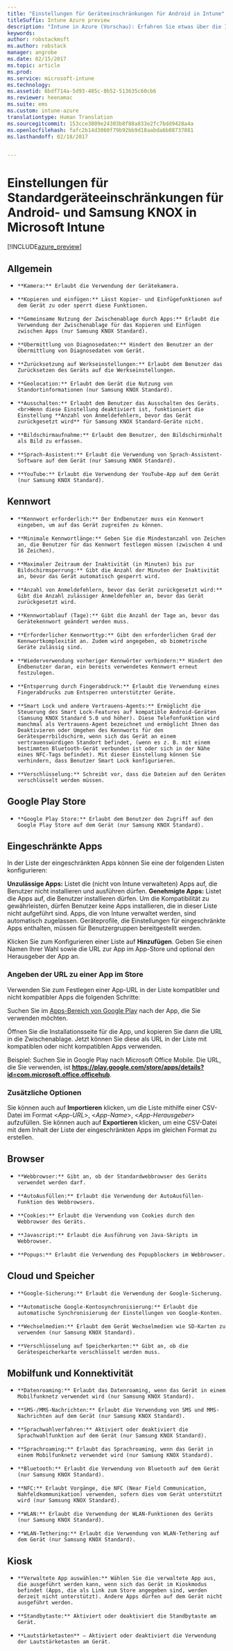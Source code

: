 ```yaml
---
title: "Einstellungen für Geräteeinschränkungen für Android in Intune"
titleSuffix: Intune Azure preview
description: "Intune in Azure (Vorschau): Erfahren Sie etwas über die Intune-Einstellungen zur Steuerung von Geräteeinstellungen und -funktionen auf Android-Geräten."
keywords: 
author: robstackmsft
ms.author: robstack
manager: angrobe
ms.date: 02/15/2017
ms.topic: article
ms.prod: 
ms.service: microsoft-intune
ms.technology: 
ms.assetid: 6bdf714a-5d93-485c-8b52-513635c60cb6
ms.reviewer: heenamac
ms.suite: ems
ms.custom: intune-azure
translationtype: Human Translation
ms.sourcegitcommit: 153cce3809e24303b8f88a833e2fc7bdd9428a4a
ms.openlocfilehash: fafc2b14d3060f79b92bb9d18aabda6b08737881
ms.lasthandoff: 02/18/2017


---
```


# <a name="android-and-samsung-knox-standard-device-restriction-settings-in-microsoft-intune"></a>Einstellungen für Standardgeräteeinschränkungen für Android- und Samsung KNOX in Microsoft Intune

[!INCLUDE[azure_preview](../includes/azure_preview.md)]

## <a name="general"></a>Allgemein
-     **Kamera:** Erlaubt die Verwendung der Gerätekamera.
-     **Kopieren und einfügen:** Lässt Kopier- und Einfügefunktionen auf dem Gerät zu oder sperrt diese Funktionen.
-     **Gemeinsame Nutzung der Zwischenablage durch Apps:** Erlaubt die Verwendung der Zwischenablage für das Kopieren und Einfügen zwischen Apps (nur Samsung KNOX Standard).
-     **Übermittlung von Diagnosedaten:** Hindert den Benutzer an der Übermittlung von Diagnosedaten vom Gerät.    
-     **Zurücksetzung auf Werkseinstellungen:** Erlaubt dem Benutzer das Zurücksetzen des Geräts auf die Werkseinstellungen.
-     **Geolocation:** Erlaubt dem Gerät die Nutzung von Standortinformationen (nur Samsung KNOX Standard).
-     **Ausschalten:** Erlaubt dem Benutzer das Ausschalten des Geräts.<br>Wenn diese Einstellung deaktiviert ist, funktioniert die Einstellung **Anzahl von Anmeldefehlern, bevor das Gerät zurückgesetzt wird** für Samsung KNOX Standard-Geräte nicht.
-     **Bildschirmaufnahme:** Erlaubt dem Benutzer, den Bildschirminhalt als Bild zu erfassen.
-     **Sprach-Assistent:** Erlaubt die Verwendung von Sprach-Assistent-Software auf dem Gerät (nur Samsung KNOX Standard).
-     **YouTube:** Erlaubt die Verwendung der YouTube-App auf dem Gerät (nur Samsung KNOX Standard).

## <a name="password"></a>Kennwort
-     **Kennwort erforderlich:** Der Endbenutzer muss ein Kennwort eingeben, um auf das Gerät zugreifen zu können.
-     **Minimale Kennwortlänge:** Geben Sie die Mindestanzahl von Zeichen an, die Benutzer für das Kennwort festlegen müssen (zwischen 4 und 16 Zeichen).
-     **Maximaler Zeitraum der Inaktivität (in Minuten) bis zur Bildschirmsperrung:** Gibt die Anzahl der Minuten der Inaktivität an, bevor das Gerät automatisch gesperrt wird.
-     **Anzahl von Anmeldefehlern, bevor das Gerät zurückgesetzt wird:** Gibt die Anzahl zulässiger Anmeldefehler an, bevor das Gerät zurückgesetzt wird.
-     **Kennwortablauf (Tage):** Gibt die Anzahl der Tage an, bevor das Gerätekennwort geändert werden muss.
-     **Erforderlicher Kennworttyp:** Gibt den erforderlichen Grad der Kennwortkomplexität an. Zudem wird angegeben, ob biometrische Geräte zulässig sind.
-     **Wiederverwendung vorheriger Kennwörter verhindern:** Hindert den Endbenutzer daran, ein bereits verwendetes Kennwort erneut festzulegen.
-     **Entsperrung durch Fingerabdruck:** Erlaubt die Verwendung eines Fingerabdrucks zum Entsperren unterstützter Geräte.
-     **Smart Lock und andere Vertrauens-Agents:** Ermöglicht die Steuerung des Smart Lock-Features auf kompatible Android-Geräten (Samsung KNOX Standard 5.0 und höher). Diese Telefonfunktion wird manchmal als Vertrauens-Agent bezeichnet und ermöglicht Ihnen das Deaktivieren oder Umgehen des Kennworts für den Gerätesperrbildschirm, wenn sich das Gerät an einem vertrauenswürdigen Standort befindet, (wenn es z. B. mit einem bestimmten Bluetooth-Gerät verbunden ist oder sich in der Nähe eines NFC-Tags befindet). Mit dieser Einstellung können Sie verhindern, dass Benutzer Smart Lock konfigurieren.
-     **Verschlüsselung:** Schreibt vor, dass die Dateien auf den Geräten verschlüsselt werden müssen.

## <a name="google-play-store"></a>Google Play Store

-     **Google Play Store:** Erlaubt dem Benutzer den Zugriff auf den Google Play Store auf dem Gerät (nur Samsung KNOX Standard).

## <a name="restricted-apps"></a>Eingeschränkte Apps

In der Liste der eingeschränkten Apps können Sie eine der folgenden Listen konfigurieren:

**Unzulässige Apps:** Listet die (nicht von Intune verwalteten) Apps auf, die Benutzer nicht installieren und ausführen dürfen.
**Genehmigte Apps:** Listet die Apps auf, die Benutzer installieren dürfen. Um die Kompatibilität zu gewährleisten, dürfen Benutzer keine Apps installieren, die in dieser Liste nicht aufgeführt sind. Apps, die von Intune verwaltet werden, sind automatisch zugelassen.
Geräteprofile, die Einstellungen für eingeschränkte Apps enthalten, müssen für Benutzergruppen bereitgestellt werden.

Klicken Sie zum Konfigurieren einer Liste auf **Hinzufügen**. Geben Sie einen Namen Ihrer Wahl sowie die URL zur App im App-Store und optional den Herausgeber der App an.

### <a name="how-to-specify-the-url-to-an-app-in-the-store"></a>Angeben der URL zu einer App im Store

Verwenden Sie zum Festlegen einer App-URL in der Liste kompatibler und nicht kompatibler Apps die folgenden Schritte:

Suchen Sie im [Apps-Bereich von Google Play](https://play.google.com/store/apps) nach der App, die Sie verwenden möchten.

Öffnen Sie die Installationsseite für die App, und kopieren Sie dann die URL in die Zwischenablage. Jetzt können Sie diese als URL in der Liste mit kompatiblen oder nicht kompatiblen Apps verwenden.

Beispiel: Suchen Sie in Google Play nach Microsoft Office Mobile. Die URL, die Sie verwenden, ist **https://play.google.com/store/apps/details?id=com.microsoft.office.officehub**.

### <a name="additional-options"></a>Zusätzliche Optionen

Sie können auch auf **Importieren** klicken, um die Liste mithilfe einer CSV-Datei im Format <*App-URL*>, <*App-Name*>, <*App-Herausgeber*> aufzufüllen. Sie können auch auf **Exportieren** klicken, um eine CSV-Datei mit dem Inhalt der Liste der eingeschränkten Apps im gleichen Format zu erstellen.        

## <a name="browser"></a>Browser
-     **Webbrowser:** Gibt an, ob der Standardwebbrowser des Geräts verwendet werden darf.
-     **AutoAusfüllen:** Erlaubt die Verwendung der AutoAusfüllen-Funktion des Webbrowsers.
-     **Cookies:** Erlaubt die Verwendung von Cookies durch den Webbrowser des Geräts.
-     **Javascript:** Erlaubt die Ausführung von Java-Skripts im Webbrowser.
-     **Popups:** Erlaubt die Verwendung des Popupblockers im Webbrowser.

## <a name="cloud-and-storage"></a>Cloud und Speicher
-     **Google-Sicherung:** Erlaubt die Verwendung der Google-Sicherung.
-     **Automatische Google-Kontosynchronisierung:** Erlaubt die automatische Synchronisierung der Einstellungen von Google-Konten.
-     **Wechselmedien:** Erlaubt dem Gerät Wechselmedien wie SD-Karten zu verwenden (nur Samsung KNOX Standard).
-     **Verschlüsselung auf Speicherkarten:** Gibt an, ob die Gerätespeicherkarte verschlüsselt werden muss.

## <a name="cellular-and-connectivity"></a>Mobilfunk und Konnektivität
-     **Datenroaming:** Erlaubt das Datenroaming, wenn das Gerät in einem Mobilfunknetz verwendet wird (nur Samsung KNOX Standard).
-     **SMS-/MMS-Nachrichten:** Erlaubt die Verwendung von SMS und MMS-Nachrichten auf dem Gerät (nur Samsung KNOX Standard).
-     **Sprachwahlverfahren:** Aktiviert oder deaktiviert die Sprachwahlfunktion auf dem Gerät (nur Samsung KNOX Standard).
-     **Sprachroaming:** Erlaubt das Sprachroaming, wenn das Gerät in einem Mobilfunknetz verwendet wird (nur Samsung KNOX Standard).
-     **Bluetooth:** Erlaubt die Verwendung von Bluetooth auf dem Gerät (nur Samsung KNOX Standard).
-     **NFC:** Erlaubt Vorgänge, die NFC (Near Field Communication, Nahfeldkommunikation) verwenden, sofern dies vom Gerät unterstützt wird (nur Samsung KNOX Standard).
-     **WLAN:** Erlaubt die Verwendung der WLAN-Funktionen des Geräts (nur Samsung KNOX Standard).
-     **WLAN-Tethering:** Erlaubt die Verwendung von WLAN-Tethering auf dem Gerät (nur Samsung KNOX Standard).

## <a name="kiosk"></a>Kiosk
-     **Verwaltete App auswählen:** Wählen Sie die verwaltete App aus, die ausgeführt werden kann, wenn sich das Gerät im Kioskmodus befindet (Apps, die als Link zum Store angegeben sind, werden derzeit nicht unterstützt). Andere Apps dürfen auf dem Gerät nicht ausgeführt werden.
-     **Standbytaste:** Aktiviert oder deaktiviert die Standbytaste am Gerät.
-     **Lautstärketasten** – Aktiviert oder deaktiviert die Verwendung der Lautstärketasten am Gerät.

